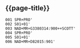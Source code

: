 ## {{page-title}}

```
001 SPR+PRO'
002 S01+01'
003 NAD+MR+G3380314:900++SCOTT'
004 SPR+PRO'
005 S01+01'
006 NAD+MR+D82015:901'
```